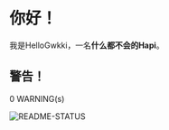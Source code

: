 # 你好！

我是HelloGwkki，一名**什么都不会的Hapi**。

## 警告！

0 WARNING(s)

![README-STATUS](https://github-readme-stats.vercel.app/api?username=HelloGwkki)
